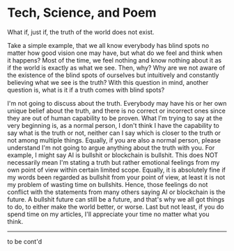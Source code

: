 # Tech, Science, and Poem

What if, just if, the truth of the world does not exist.

Take a simple example, that we all know everybody has blind spots no matter how good vision one may have, but what do we feel and think when it happens? Most of the time, we feel nothing and know nothing about it as if the world is exactly as what we see. Then, why? Why are we not aware of the existence of the blind spots of ourselves but intuitively and constantly believing what we see is the truth? With this question in mind, another question is, what is it if a truth comes with blind spots?

I'm not going to discuss about the truth. Everybody may have his or her own unique belief about the truth, and there is no correct or incorrect ones since they are out of human capability to be proven. What I'm trying to say at the very beginning is, as a normal person, I don't think I have the capability to say what is the truth or not, neither can I say which is closer to the truth or not among multiple things. Equally, if you are also a normal person, please understand I'm not going to argue anything about the truth with you. For example, I might say AI is bullshit or blockchain is bullshit. This does NOT necessarily mean I'm stating a truth but rather emotional feelings from my own point of view within certain limited scope. Equally, it is absolutely fine if my words been regarded as bullshit from your point of view, at least it is not my problem of wasting time on bullshits. Hence, those feelings do not conflict with the statements from many others saying AI or blockchain is the future. A bullshit future can still be a future, and that's why we all got things to do, to either make the world better, or worse. Last but not least, if you do spend time on my articles, I'll appreciate your time no matter what you think.




***
to be cont'd

